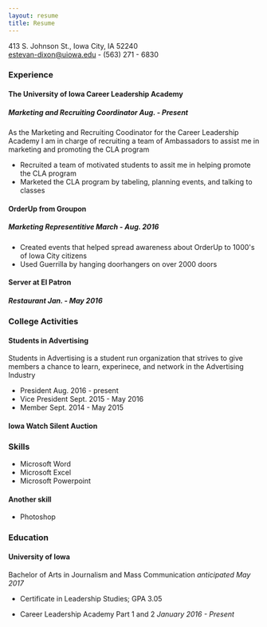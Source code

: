 ```yaml
---
layout: resume
title: Resume
---
```

413 S. Johnson St., Iowa City, IA 52240  
[estevan-dixon@uiowa.edu](mailto:estevan-dixon@uiowa.edu) - (563) 271 - 6830

### Experience

#### The University of Iowa Career Leadership Academy

##### Marketing and Recruiting Coordinator *Aug. - Present*

As the Marketing and Recruiting Coodinator for the Career Leadership Academy I am in charge of recruiting a team of Ambassadors to assist me in marketing and promoting the CLA program    

* Recruited a team of motivated students to assit me in helping promote the CLA program
* Marketed the CLA program by tabeling, planning events, and talking to classes

#### OrderUp from Groupon 

##### Marketing Representitive *March - Aug. 2016* 

* Created events that helped spread awareness about OrderUp to 1000's of Iowa City citizens 
* Used Guerrilla by hanging doorhangers on over 2000 doors



#### Server at El Patron

##### Restaurant *Jan. - May 2016*
 


### College Activities

#### Students in Advertising
Students in Advertising is a student run organization that strives to give members a chance to learn, experinece, and network in the Advertising Industry

* President Aug. 2016 - present
* Vice President Sept. 2015 - May 2016
* Member  Sept. 2014 - May 2015


#### Iowa Watch Silent Auction


### Skills
* Microsoft Word
* Microsoft Excel
* Microsoft Powerpoint

#### Another skill
* Photoshop

### Education

#### University of Iowa
Bachelor of Arts in Journalism and Mass Communication *anticipated May 2017* 

* Certificate in Leadership Studies; GPA 3.05

* Career Leadership Academy Part 1 and 2 *January 2016 - Present*
